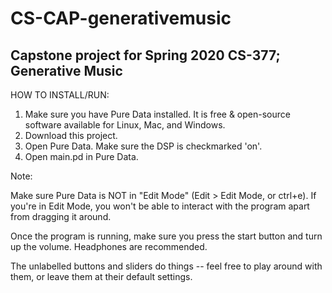 # CS-CAP-generativemusic
Capstone project for Spring 2020 CS-377; Generative Music
----------------------------------------------------------
HOW TO INSTALL/RUN:

1. Make sure you have Pure Data installed. It is free & open-source software available for Linux, Mac, and Windows.
2. Download this project.
3. Open Pure Data. Make sure the DSP is checkmarked 'on'.
4. Open main.pd in Pure Data.

Note:

Make sure Pure Data is NOT in "Edit Mode" (Edit > Edit Mode, or ctrl+e). If you're in Edit Mode, you won't be able to interact with the program apart from dragging it around.

Once the program is running, make sure you press the start button and turn up the volume. Headphones are recommended.

The unlabelled buttons and sliders do things -- feel free to play around with them, or leave them at their default settings.